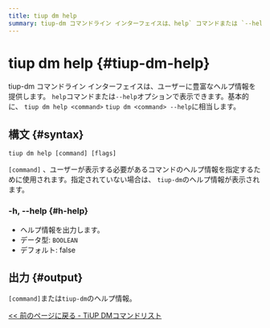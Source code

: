 ```yaml
---
title: tiup dm help
summary: tiup-dm コマンドライン インターフェイスは、help` コマンドまたは `--help` オプションを使用してアクセスできる豊富なヘルプ情報を提供します。ヘルプにアクセスするための構文は `tiup dm help [command] [flags]` です。ここで、`[command]` はヘルプ情報が必要なコマンドを指定します。`-h` または `--help` オプションはヘルプ情報を出力。出力は、指定されたコマンドまたは `tiup-dm` のヘルプ情報です。
---
```


# tiup dm help {#tiup-dm-help}

tiup-dm コマンドライン インターフェイスは、ユーザーに豊富なヘルプ情報を提供します。 `help`コマンドまたは`--help`オプションで表示できます。基本的に、 `tiup dm help <command>` `tiup dm <command> --help`に相当します。

## 構文 {#syntax}

```shell
tiup dm help [command] [flags]
```

`[command]` 、ユーザーが表示する必要があるコマンドのヘルプ情報を指定するために使用されます。指定されていない場合は、 `tiup-dm`のヘルプ情報が表示されます。

### -h, --help {#h-help}

-   ヘルプ情報を出力します。
-   データ型: `BOOLEAN`
-   デフォルト: false

## 出力 {#output}

`[command]`または`tiup-dm`のヘルプ情報。

[&lt;&lt; 前のページに戻る - TiUP DMコマンドリスト](/tiup/tiup-component-dm.md#command-list)
